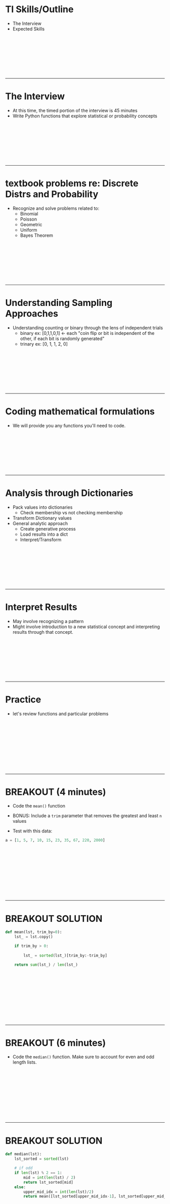 # TI Skills/Outline
* The Interview
* Expected Skills


<br><br><br><br><br><br><br>

----------------------------------------------------
# The Interview
* At this time, the timed portion of the interview is 45 minutes 
* Write Python functions that explore statistical or probability concepts

<br><br><br><br><br><br><br>

----------------------------------------------------
# textbook problems re: Discrete Distrs and Probability
* Recognize and solve problems related to:
    * Binomial
    * Poisson
    * Geometric
    * Uniform
    * Bayes Theorem


<br><br><br><br><br><br><br>

----------------------------------------------------
# Understanding Sampling Approaches
* Understanding counting or binary through the lens of independent trials
    * binary ex: [0,1,1,0,1] <- each "coin flip or bit is independent of the other, if each bit is randomly generated"
    * trinary ex: [0, 1, 1, 2, 0]


<br><br><br><br><br><br><br>

----------------------------------------------------
# Coding mathematical formulations
* We will provide you any functions you'll need to code.
  
  
<br><br><br><br><br><br><br>

----------------------------------------------------
# Analysis through Dictionaries
* Pack values into dictionaries
    * Check membership vs not checking membership
* Transform Dictionary values
* General analytic approach
    * Create generative process
    * Load results into a dict
    * Interpret/Transform


<br><br><br><br><br><br><br>

----------------------------------------------------
# Interpret Results
* May involve recognizing a pattern
* Might involve introduction to a new statistical concept and interpreting results through that concept.



<br><br><br><br><br><br><br>

----------------------------------------------------
# Practice
* let's review functions and particular problems



<br><br><br><br><br><br><br><br><br>

---------------------------------------------------------------
# BREAKOUT (4 minutes)
*  Code the `mean()` function
* BONUS: Include a `trim` parameter that removes the greatest and least `n` values

* Test with this data:

```python
a = [1, 5, 7, 10, 15, 23, 35, 67, 220, 2000]
```

<br><br><br><br><br><br><br><br><br>

---------------------------------------------------------------
# BREAKOUT SOLUTION

```python
def mean(lst, trim_by=0):
    lst_ = lst.copy()

    if trim_by > 0:
        
        lst_ = sorted(lst_)[trim_by:-trim_by]

    return sum(lst_) / len(lst_)
```

<br><br><br><br><br><br><br><br><br>

---------------------------------------------------------------
# BREAKOUT (6 minutes)
* Code the `median()` function. Make sure to account for even and odd length lists.


<br><br><br><br><br><br><br><br><br>

---------------------------------------------------------------
# BREAKOUT SOLUTION

```python
def median(lst):
    lst_sorted = sorted(lst)

    # if odd
    if len(lst) % 2 == 1:
        mid = int(len(lst) / 2)
        return lst_sorted[mid]
    else:
        upper_mid_idx = int(len(lst)/2)
        return mean([lst_sorted[upper_mid_idx-1], lst_sorted[upper_mid_idx]])
```


<br><br><br><br><br><br><br><br><br>

---------------------------------------------------------------
# BREAKOUT (4 minutes)
Code the `variance()` function. Make sure to include a parameter that determines whether the data is a sample or population, and apply Bessel's correction accordingly


* **Population Variance**:

$$
\sigma^2 = \frac{1}{n} \sum_{i=1}^{n} (x_i - \mu)^2
$$

* **Sample Variance**:

$$
s^2 = \frac{1}{n-1} \sum_{i=1}^{n} (x_i - \overline x)^2
$$

* Recall:
    * $\mu$ : population mean
    * $\overline x$ : sample mean


<br><br><br><br><br><br><br><br><br>

---------------------------------------------------------------
# BREAKOUT (4 minutes)

```python
def variance(lst, sample=True):
    mean_ = mean(lst)

    total = 0

    for item in lst:
        total += (item - mean_)**2

    if sample:
        return total / (len(lst) - 1)
    else:
        return total / len(lst)
```


<br><br><br><br><br><br><br><br><br>

---------------------------------------------------------------
# BREAKOUT (2 minutes)
Code the `stdev()` function. Make sure to include a parameter that determines whether the data is a sample or population, and apply Bessel's correction accordingly

* **Population Standard Deviation**:

$$
\sigma = \sqrt{\frac{1}{n} \sum_{i=1}^{n} (x_i - \mu)^2}
$$

* **Sample Standard Deviation**:

$$
s = \sqrt{\frac{1}{n-1} \sum_{i=1}^{n} (x_i - \overline x)^2}
$$

<br><br><br><br><br><br><br><br><br>

---------------------------------------------------------------
# BREAKOUT SOLUTION
Code the `stdev()` function. Make sure to include a parameter that determines whether the data is a sample or population, and apply Bessel's correction accordingly

```python
def stdev(lst, sample=True):
    return variance(lst, sample)**(1/2)
```



<br><br><br><br><br><br><br><br><br>

---------------------------------------------------------------
# BREAKOUT (3 minutes) code `factorial()`


<br><br><br><br><br><br><br><br><br>

---------------------------------------------------------------
# BREAKOUT Solution

```python
def factorial(num):
    prod = 1
    for n in range(2, num+1):
        prod *= n
    return prod
```

<br><br><br><br><br><br><br><br><br>

---------------------------------------------------------------
# BREAKOUT (3 minutes)
Code the `permutations(n,k)` function

$nPk = \frac{n!}{(n-k)!}$


<br><br><br><br><br><br><br><br><br>

---------------------------------------------------------------
# BREAKOUT Solution
Code the `permutations(n,k)` function

```python
def permutations(n, k):
    return int(factorial(n) / factorial(n-k))
```

Slightly more optimized:

```python
def permutations(n, k):
    perm = 1
    for i in range(n, n-k, -1):
        perm *= i
    return perm
```

<br><br><br><br><br><br><br><br><br>

---------------------------------------------------------------
# BREAKOUT (3 minutes)
Write a permutations story problem


<br><br><br><br><br><br><br><br><br>

---------------------------------------------------------------
# BREAKOUT (3 minutes)
Code the `combinations Function`

$$
nCk = \frac{n!}{((n-k)! k!)}
$$

<br><br><br><br><br><br><br><br><br>

---------------------------------------------------------------
# BREAKOUT Solution
Code the `combinations Function`

$$
nCk = \frac{n!}{((n-k)! k!)}
$$

```python
def combinations(n, k):
    return int(factorial(n) / (factorial(n-k) * factorial(k)))

# Slightly more optimal:
def combinations(n, k):
    perm = 1
    for i in range(n, n-k, -1):
        perm *= i
    return int(perm / factorial(k))
```

<br><br><br><br><br><br><br><br><br>

---------------------------------------------------------------
# BREAKOUT (3 minutes)
Write a combinations story problem


<br><br><br><br><br><br><br><br><br><br>
---------------------------------------
# BREAKOUT (4 minutes)
Code the `bernoulli()` function. It should take one argument, `p_success`.

You will want to use `from random import random`. The `random()` function will return a uniformly distributed random float between 0 and 1.


<br><br><br><br><br><br><br><br><br><br>
---------------------------------------
# BREAKOUT (4 minutes)
Code the `bernoulli()` function. It should take one argument, `p_success`.

```python
def bernoulli(p_success=0.5):
    draw = random() # gets a val betw 0 and 1

    if draw < p_success:
        return True
    else:
        return False
```


<br><br><br><br><br><br><br><br><br><br>
---------------------------------------
# BREAKOUT (4 minutes)
Code the `get_list_of_bits()` function. It should take one argument, `n_bits`, and it should return a list containing random 1s and 0s.


<br><br><br><br><br><br><br><br><br><br>
---------------------------------------
# BREAKOUT SOLUTION

```python
from random import choice

def get_bit():
    return choice([0,1])

def generate_n_bits(n=8):
    return [get_bit() for _ in range(n)]
    # lst = []
    # for _ in range(n):
    #     lst.append(get_bit())
    # return lst
```

<br><br><br><br><br><br><br><br><br><br>
---------------------------------------
# BREAKOUT (4 minutes)
#### Write a function called binary_sampling_dict that has two params
* `num_bits=8`
* `num_samples=1000`

return a `dict` where the keys represent the number of successes,
and the values associated with those keys represent the count
of that number of successes occurring.

```python
{
    0: 35,
    1: 63,
    ...
    num_bits: count of num_bits successes
}

# 00101101 : 4 successes
```


<br><br><br><br><br><br><br><br><br><br>
---------------------------------------
# BREAKOUT Solution
#### Write a function called binary_sampling_dict that has two params
* `num_bits=8`
* `num_samples=1000`

```python
def binary_sampling_dict(num_bits=8, num_samples=1000):
    d = dict()

    for _ in range(num_samples):
        binary = generate_n_bits(num_bits)
        observed_k = sum(binary)

        if observed_k not in d:
            d[observed_k] = 0
        d[observed_k] += 1

    return d
```


<br><br><br><br><br><br><br><br><br><br>
---------------------------------------
# BREAKOUT (3 minutes)
### Code the Binomial PMF (`binomial_pmf(n,p,k)`)
* 3 parameters
$n$ = number of bernoulli trials
$p$ = probability of success on any given bernoulli trial
$k$ = specific number of successes for which to find the probability

$$
P(X=k) = {n \choose k} p^k(1-p)^{n-k}
$$


<br><br><br><br><br><br><br><br><br><br>
---------------------------------------
# BREAKOUT Solution
### Code the Binomial Distribution 

```python
def binomial_pmf(n, k, p=0.5):
    return combinations(n, k) * (p**k) * (1-p)**(n-k)
```


<br><br><br><br><br><br><br><br><br><br>
---------------------------------------
# BREAKOUT (4 minutes) 
### Code the Binomial CDF (`binomial_cdf(n, k_high, p=0.5)`)

$$
P(X \le k) = \sum_{i=0}^k {n \choose i}p^i(1-p)^{n-i}
$$


<br><br><br><br><br><br><br><br><br><br>
---------------------------------------
# BREAKOUT Solution
### Code the Binomial CDF (`binomial_pmf(n, k_high, p=0.5)`)

```python
def binomial_cdf(n, k_high, p=0.5):
    cumulative = 0.0

    for k in range(0, k_high+1):
        cumulative += binomial_pmf(n, k, p)

    return cumulative
```


<br><br><br><br><br><br><br><br><br><br>
---------------------------------------
# BREAKOUT (5 minutes)
#### Code the `binomial_pmf_dict()` function.
This should take 4 parameters:
* `n`: the number of trials
* `k_low`: the low value of $k$ in the dictionary
* `k_high`: the high value of $k$ in the dictionary
* `p=0.5`: the probability of success of a given bernoulli trial


<br><br><br><br><br><br><br><br><br><br>
---------------------------------------
# BREAKOUT Solution

```python
def binomial_pmf_dict(n, k_low, k_high, p=0.5):
    d = dict()

    for k in range(k_low, k_high+1):
        d[k] = binomial_pmf(n, k, p)

    return d

d = binomial_pmf_dict(8, 0, 8, p=0.25)

for k, v in d.items():
    print(f'{k}: {v}')
```


<br><br><br><br><br><br><br><br><br><br>
---------------------------------------
# BREAKOUT (4 minutes)
Code the `poisson_pmf()` function.
* $e = 2.71828$
* Note, both the constant `e` and the `factorial()` function are available from the `math` module.


$$
P(\lambda, k \text{ events}) = \frac{e^{-\lambda}\lambda^k}{k!}
$$


<br><br><br><br><br><br><br><br><br><br>
---------------------------------------
# BREAKOUT Solution
Code the `poisson_pmf()` function.
Note, both the constant `e` and the `factorial()` function are available from the `math` module.

$$
P(\lambda, k \text{ events}) = \frac{e^{-\lambda}\lambda^k}{k!}
$$


```python
from math import e, factorial

# print(e) # 2.718281828459045

def poisson_pmf(lmbda, k):
    return lmbda**k * e**(-lmbda) / factorial(k)
```


<br><br><br><br><br><br><br><br><br><br>
---------------------------------------
# BREAKOUT (5 minutes)
#### Code the `poisson_cdf` function


<br><br><br><br><br><br><br><br><br><br>
---------------------------------------
# BREAKOUT Solution
#### Code the `poisson_cdf` function

```python
def poisson_cdf(lmbda, k_high):
    cdf = 0.0

    for k in range(k_high+1):
        cdf += poisson_pmf(lmbda, k)

    return cdf
```

<br><br><br><br><br><br><br><br><br><br>
---------------------------------------
# BREAKOUT (6 minutes)
#### Code the `poisson_pmf_dict()`
* your parameters will be 
    * `lmbda`
    * `low_k`
    * `high_k`

Holding `lmbda` constant, write a function that returns a dictionary showing the probs for number of events from `low_k` to `high_k` (inclusive)


<br><br><br><br><br><br><br><br><br><br>
---------------------------------------
# BREAKOUT Solution

```python
def poisson_pmf_dict(lmbda, low_k, high_k):
    d = dict()

    for k in range(low_k, high_k+1):
        d[k] = poisson_pmf(lmbda, k)

    return d

d = poisson_pmf_dict(10, 0, 30)

for k, v in d.items():
    print(f'{k}: {round(v, 6)}')
```



<br><br><br><br><br><br><br><br>

--------------------------------
# BREAKOUT (4 minutes)
Code the `geometric_pmf()` function
* `p` : probability
* `k` : number of failures (inclusive or exclusive of the 1st success)
* `inclusive=True` : whether or not to use inclusive or exclusive pmf

PMF calculating the number of trials up to **and including** the first success

$$
P(X=k) = p (1-p)^{k-1}
$$

PMF calculating the number of trials **before** the first success

$$
P(X=k) = p (1-p)^{k}
$$

<br><br><br><br><br><br><br><br>

--------------------------------
# BREAKOUT Solution
Code the `geometric_pmf()` function
* `p` : probability
* `k` : number of failures (inclusive or exclusive of the 1st success)
* `inclusive=True` : whether or not to use inclusive or exclusive pmf

```python
def geometric_pmf(p, k, inclusive=True):
    return p * (1-p)**(k-inclusive)
    # if inclusive:
    #     return p * (1-p)**(k-1)
    # else:
    #     return p * (1-p)**k
```


<br><br><br><br><br><br><br><br>

--------------------------------
# BREAKOUT (5 minutes)
Code 2 Functions

`geom_cdf_accum(p, k, inclusive=True)`
This function should use the PMF functions in an accumulator pattern


`geom_cdf_closed(p, k, inclusive=True)`
This function should use the CDF formulas: 
* up to **and including** the first success
    * $P(X \le k) = 1 - (1-p)^{k}$
* **before** the first success
    * $P(X \lt k) = 1 - (1-p)^{k+1}$


<br><br><br><br><br><br><br><br>

--------------------------------
# BREAKOUT Solution

```python
def geom_cdf_accum(p, k, inclusive=True):
    proba = 0.0

    if inclusive:
        starting_at = 1
    else:
        starting_at = 0

    for r in range(starting_at, k+1):
        proba += geometric_pmf(p, r, inclusive)

    return proba


def geom_cdf_closed(p, k, inclusive=True):
    if inclusive:
        return 1 - (1-p)**k
    else:
        return 1 - (1-p)**(k+1)
```



<br><br><br><br><br><br><br><br>

--------------------------------
# BREAKOUT (4 minutes)
##### Code the `geometric_pmf_dict(p, k_high, inclusive=True)` function


<br><br><br><br><br><br><br><br>

--------------------------------
# BREAKOUT Solution
##### Code the `geometric_pmf_dict(p, k_high, inclusive=True)` function

```python
def geometric_pmf_dict(p, k_high, inclusive=True):
    d = dict()

    for k in range(inclusive, k_high+1):
        d[k] = geometric_pmf(p, k, inclusive)

    return d

d_incl = geometric_pmf_dict(p=0.5, k_high=10, inclusive=True)
d_excl = geometric_pmf_dict(p=0.5, k_high=10, inclusive=False)

for k, v in d_excl.items():
    print(f'{k}: {v}')
```

<br><br><br><br><br><br><br><br>

--------------------------------
# BREAKOUT (4 minutes)
##### Code the `geometric_cdf_dict(p, k_high, inclusive=True)` function


<br><br><br><br><br><br><br><br>

--------------------------------
# BREAKOUT Solution
##### Code the `geometric_cdf_dict(p, k_high, inclusive=True)` function

```python
def geometric_cdf_dict(p, k_high, inclusive=True):
    d = dict()

    for k in range(inclusive, k_high+1):
        d[k] = geom_cdf_closed(p, k, inclusive)

    return d

d_incl = geometric_cdf_dict(p=0.5, k_high=100, inclusive=True)
d_excl = geometric_cdf_dict(p=0.5, k_high=10, inclusive=False)

for k, v in d_incl.items():
    print(f'{k}: {v}')
```


<br><br><br><br><br><br><br><br>

--------------------------------
# BREAKOUT (4 minutes)
Code the `geometric(p=0.5)` function. This function should call to the `bernoulli(p)` function and count the number of samples before (not including) the first success. The function should return that count


<br><br><br><br><br><br><br><br>

--------------------------------
# BREAKOUT Solution
Code the `geometric(p=0.5)` function. This function should call to the `bernoulli(p)` function and count the number of bernoulli trials before (not including) the first success. The function should return that count

```python
def geometric(p=0.5):
    # num of failures prior to success
    lst = []

    for _ in range(10000000000):
        flip = bernoulli(p)
        lst.append(flip)

        if flip == 1:
            break
    
    return len(lst) - 1


print(geometric(p=0.0005))
```

<br><br><br><br><br><br><br><br>

--------------------------------
# BREAKOUT (5 minutes)
code the `geometric_samples_dict(p=0.05, num_samples=10000)` function. It should sample from the `geometric()` function above

<br><br><br><br><br><br><br><br>

--------------------------------
# Analyzing Geometric Sampling
Can pack samples into a dictionary.

```python
def geometric_samples_dict(p=0.05, num_samples=10000):
    d = dict()

    for _ in range(num_samples):
        num_failures = geometric(p)

        if num_failures not in d:
            d[num_failures] = 0
        d[num_failures] += 1
    
    return d

d = geometric_samples_dict(p=0.05, num_samples=100000)

# for k, v in sorted(d.items()):
#     print(f'{k}: {v}')
```


<br><br><br><br><br><br><br><br>

--------------------------------
# Breakout: Binomial Textbook Probs
You are sitting on a park bench watching city buses go by. On average,
two out of every 13 buses that goes by has an advertisement for
oat milk on it. 

**What is the probability that, in one particular set of observations, 10 out of 20 buses have oat milk ads on them?**


**What is the probability that less than 9 buses have oat milk adds?**



<br><br><br><br><br><br><br><br>

--------------------------------
# Breakout Solution
You are sitting on a park bench watching city buses go by. On average, two out of every 13 buses that goes by has an advertisement for oat milk on it. 

**What is the probability that, in one particular set of observations, 10 out of 20 buses have oat milk ads on them?**

```python
p = 2/13
k = 10
n = 20
# print(binomial_pmf(n,k,p))
```

**What is the probability that less than 9 buses have oat milk adds?**

```python
# accum = 0.0
# for k_ in range(0, 8+1):
#     accum += binomial_pmf(n, k_, p)

# print(accum)
```







